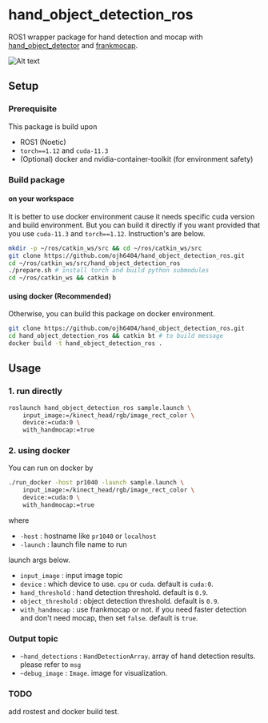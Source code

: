 # hand_object_detection_ros 

ROS1 wrapper package for hand detection and mocap with [hand_object_detector](https://github.com/ddshan/hand_object_detector.git) and [frankmocap](https://github.com/facebookresearch/frankmocap.git).

![Alt text](asset/hand_object_detection_example.gif)

## Setup

### Prerequisite
This package is build upon
- ROS1 (Noetic)
- `torch==1.12` and `cuda-11.3`
- (Optional) docker and nvidia-container-toolkit (for environment safety)

### Build package

#### on your workspace
It is better to use docker environment cause it needs specific cuda version and build environment. But you can build it directly if you want provided that you use `cuda-11.3` and `torch==1.12`. Instruction's are below.
```bash
mkdir -p ~/ros/catkin_ws/src && cd ~/ros/catkin_ws/src
git clone https://github.com/ojh6404/hand_object_detection_ros.git
cd ~/ros/catkin_ws/src/hand_object_detection_ros
./prepare.sh # install torch and build python submodules
cd ~/ros/catkin_ws && catkin b
```

#### using docker (Recommended)
Otherwise, you can build this package on docker environment.
```bash
git clone https://github.com/ojh6404/hand_object_detection_ros.git
cd hand_object_detection_ros && catkin bt # to build message
docker build -t hand_object_detection_ros .
```

## Usage
### 1. run directly
```bash
roslaunch hand_object_detection_ros sample.launch \
    input_image:=/kinect_head/rgb/image_rect_color \
    device:=cuda:0 \
    with_handmocap:=true
```
### 2. using docker
You can run on docker by
```bash
./run_docker -host pr1040 -launch sample.launch \
    input_image:=/kinect_head/rgb/image_rect_color \
    device:=cuda:0 \
    with_handmocap:=true
```
where
- `-host` : hostname like `pr1040` or `localhost`
- `-launch` : launch file name to run

launch args below.
- `input_image` : input image topic
- `device` : which device to use. `cpu` or `cuda`. default is `cuda:0`.
- `hand_threshold` : hand detection threshold. default is `0.9`.
- `object_threshold` : object detection threshold. default is `0.9`.
- `with_handmocap` : use frankmocap or not. if you need faster detection and don't need mocap, then set `false`. default is `true`.

### Output topic
- `~hand_detections` : `HandDetectionArray`. array of hand detection results. please refer to `msg`
- `~debug_image` : `Image`. image for visualization.

### TODO
add rostest and docker build test.
